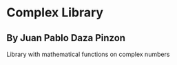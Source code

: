 # Complex Library

## By Juan Pablo Daza Pinzon

Library with mathematical functions on complex numbers
